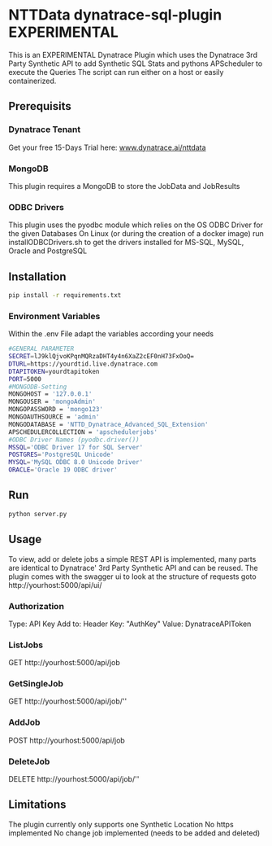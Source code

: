 # NTTData dynatrace-sql-plugin EXPERIMENTAL
This is an EXPERIMENTAL Dynatrace Plugin which uses the Dynatrace 3rd Party Synthetic API to add Synthetic SQL Stats and pythons APScheduler to execute the Queries
The script can run either on a host or easily containerized.

## Prerequisits
### Dynatrace Tenant
Get your free 15-Days Trial here: www.dynatrace.ai/nttdata
### MongoDB
This plugin requires a MongoDB to store the JobData and JobResults
### ODBC Drivers
This plugin uses the pyodbc module which relies on the OS ODBC Driver for the given Databases
On Linux (or during the creation of a docker image) run installODBCDrivers.sh to get the drivers installed for MS-SQL, MySQL, Oracle and PostgreSQL
## Installation

```bash
pip install -r requirements.txt
```

### Environment Variables
Within the .env File adapt the variables according your needs

```bash
#GENERAL PARAMETER
SECRET=lJ9klQjvoKPqnMQRzaDHT4y4n6XaZ2cEF0nH73FxOoQ=
DTURL=https://yourdtid.live.dynatrace.com
DTAPITOKEN=yourdtapitoken
PORT=5000
#MONGODB-Setting
MONGOHOST = '127.0.0.1'
MONGOUSER = 'mongoAdmin'
MONGOPASSWORD = 'mongo123'
MONGOAUTHSOURCE = 'admin'
MONGODATABASE = 'NTTD_Dynatrace_Advanced_SQL_Extension'
APSCHEDULERCOLLECTION = 'apschedulerjobs'
#ODBC Driver Names (pyodbc.driver())
MSSQL='ODBC Driver 17 for SQL Server'
POSTGRES='PostgreSQL Unicode'
MYSQL='MySQL ODBC 8.0 Unicode Driver'
ORACLE='Oracle 19 ODBC driver'
```

## Run
```bash
python server.py
```

## Usage
To view, add or delete jobs a simple REST API is implemented, many parts are identical to Dynatrace' 3rd Party Synthetic API and can be reused.
The plugin comes with the swagger ui to look at the structure of requests goto http://yourhost:5000/api/ui/


### Authorization
Type: API Key
Add to: Header
Key: "AuthKey"
Value: DynatraceAPIToken

### ListJobs
GET http://yourhost:5000/api/job

### GetSingleJob
GET http://yourhost:5000/api/job/'<jobid>'

### AddJob
POST http://yourhost:5000/api/job

### DeleteJob
DELETE http://yourhost:5000/api/job/'<jobid>'

## Limitations
The plugin currently only supports one Synthetic Location
No https implemented
No change job implemented (needs to be added and deleted)
